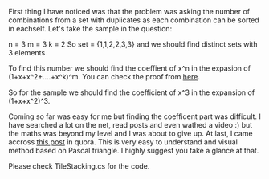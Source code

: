First thing I have noticed was that the problem was asking the number of combinations from a set with duplicates 
as each combination can be sorted in eachself. Let's take the sample in the question:

n = 3 m = 3 k = 2
So set = {1,1,2,2,3,3} and we should find distinct sets with 3 elements

To find this number we should find the coeffient of x^n in the expasion of (1+x+x^2+....+x^k)^m. 
You can check the proof from [here](http://mathforum.org/library/drmath/view/56197.html).

So for the sample we should find the coefficient of x^3 in the expansion of (1+x+x^2)^3.

Coming so far was easy for me but finding the coefficent part was difficult. I have searched a lot on the net, 
read posts and even wathed a video :) but the maths was beyond my level and I was about to give up. 
At last, I came accross [this post](https://www.quora.com/How-do-I-find-the-coefficient-of-x-5-in-the-expansion-of-1+x+x-2-6/answer/Nick-Shales?srid=uEfHB) in quora. This is very easy to understand and visual method based on Pascal triangle. 
I highly suggest you take a glance at that. 

Please check TileStacking.cs for the code.
